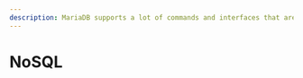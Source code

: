 ```yaml
---
description: MariaDB supports a lot of commands and interfaces that are closer to NoSQL than to SQL
---
```


# NoSQL

